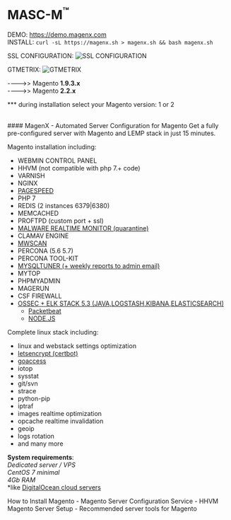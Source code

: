

MASC-M<sup>™</sup>
======

DEMO: https://demo.magenx.com <br/>
INSTALL: `curl -sL https://magenx.sh > magenx.sh && bash magenx.sh`

SSL CONFIGURATION:
![SSL CONFIGURATION](https://raw.githubusercontent.com/magenx/Magento-Automated-Server-Configuration-from-MagenX/master/demo-ssl-a%2B.png)

GTMETRIX:
![GTMETRIX](https://raw.githubusercontent.com/magenx/Magento-Automated-Server-Configuration-from-MagenX/master/screencapture-gtmetrix-reports-demo-magenx-com.png)

---->> Magento **1.9.3.x**<br/>
---->> Magento **2.2.x**

*** during installation select your Magento version: 1 or 2

<br/>
#### MagenX - Automated Server Configuration for Magento
Get a fully pre-configured server with Magento and LEMP stack in just 15 minutes.

Magento installation including: <br/>
- WEBMIN CONTROL PANEL
- HHVM (not compatible with php 7.+ code)
- VARNISH
- NGINX
- [PAGESPEED](https://github.com/pagespeed/ngx_pagespeed)
- PHP 7
- REDIS (2 instances 6379|6380)
- MEMCACHED
- PROFTPD (custom port + ssl)
- [MALWARE REALTIME MONITOR (quarantine)](https://github.com/rfxn/linux-malware-detect)
- CLAMAV ENGINE
- [MWSCAN](https://github.com/gwillem/magento-malware-scanner)
- PERCONA (5.6 5.7)
- PERCONA TOOL-KIT
- [MYSQLTUNER (+ weekly reports to admin email)](https://raw.githubusercontent.com/major/MySQLTuner-perl/master/mysqltuner.pl)
- MYTOP
- PHPMYADMIN
- MAGERUN
- CSF FIREWALL
- [OSSEC + ELK STACK 5.3 (JAVA,LOGSTASH,KIBANA,ELASTICSEARCH)](http://www.wazuh.com/)
  + [Packetbeat](https://www.elastic.co/products/beats/packetbeat)
  + [NODE.JS](https://nodejs.org/en/)



Complete linux stack including: <br/>
- linux and webstack settings optimization
- [letsencrypt (certbot)](https://certbot.eff.org/)
- [goaccess](http://rt.goaccess.io)
- iotop
- sysstat
- git/svn
- strace
- python-pip
- iptraf
- images realtime optimization
- opcache realtime invalidation
- geoip
- logs rotation
- and many more


**System requirements**:<br/>
*Dedicated server / VPS*<br/>
*CentOS 7 minimal*<br/>
*4Gb RAM*<br/>
*like [DigitalOcean cloud servers](https://m.do.co/c/ccc5d115377f)


How to Install Magento - Magento Server Configuration Service - HHVM Magento Server Setup - Recommended server tools for Magento
